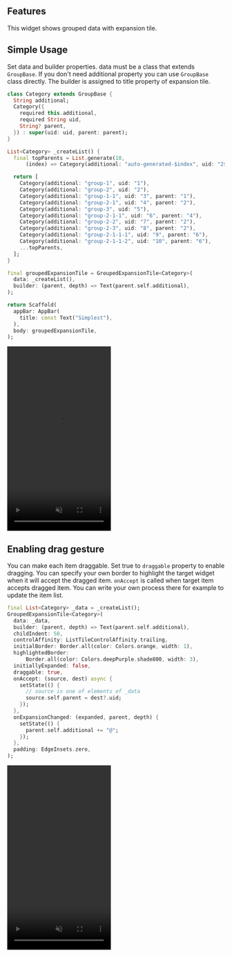 ## Features

This widget shows grouped data with expansion tile.

## Simple Usage

Set data and builder properties. data must be a class that extends `GroupBase`. If you don't need additional property you can use `GroupBase` class directly. The builder is assigned to title property of expansion tile.

```dart
class Category extends GroupBase {
  String additional;
  Category({
    required this.additional,
    required String uid,
    String? parent,
  }) : super(uid: uid, parent: parent);
}

List<Category> _createList() {
  final topParents = List.generate(10,
      (index) => Category(additional: "auto-generated-$index", uid: "2$index"));

  return [
    Category(additional: "group-1", uid: "1"),
    Category(additional: "group-2", uid: "2"),
    Category(additional: "group-1-1", uid: "3", parent: "1"),
    Category(additional: "group-2-1", uid: "4", parent: "2"),
    Category(additional: "group-3", uid: "5"),
    Category(additional: "group-2-1-1", uid: "6", parent: "4"),
    Category(additional: "group-2-2", uid: "7", parent: "2"),
    Category(additional: "group-2-3", uid: "8", parent: "2"),
    Category(additional: "group-2-1-1-1", uid: "9", parent: "6"),
    Category(additional: "group-2-1-1-2", uid: "10", parent: "6"),
    ...topParents,
  ];
}

final groupedExpansionTile = GroupedExpansionTile<Category>(
  data: _createList(),
  builder: (parent, depth) => Text(parent.self.additional),
);

return Scaffold(
  appBar: AppBar(
    title: const Text("Simplest"),
  ),
  body: groupedExpansionTile,
);
```

<video autoplay="" controls="" loop="" muted="" preload="auto" src="https://user-images.githubusercontent.com/39804422/133917379-fc9e0edc-03d6-4941-b7ad-428f7cf64166.mp4" width="240" height="426" ></video>

## Enabling drag gesture

You can make each item draggable. Set true to `draggable` property to enable dragging. You can specify your own border to highlight the target widget when it will accept the dragged item. `onAccept` is called when target item accepts dragged item. You can write your own process there for example to update the item list.

```dart
final List<Category> _data = _createList();
GroupedExpansionTile<Category>(
  data: _data,
  builder: (parent, depth) => Text(parent.self.additional),
  childIndent: 50,
  controlAffinity: ListTileControlAffinity.trailing,
  initialBorder: Border.all(color: Colors.orange, width: 1),
  highlightedBorder:
      Border.all(color: Colors.deepPurple.shade800, width: 3),
  initiallyExpanded: false,
  draggable: true,
  onAccept: (source, dest) async {
    setState(() {
      // source is one of elements of _data
      source.self.parent = dest?.uid;
    });
  },
  onExpansionChanged: (expanded, parent, depth) {
    setState(() {
      parent.self.additional += "@";
    });
  },
  padding: EdgeInsets.zero,
);
```

<video autoplay="" controls="" loop="" muted="" preload="auto" src="https://user-images.githubusercontent.com/39804422/133917377-4e74d53b-3f17-4cc7-8443-2e7d2f9fdef4.mp4" width="240" height="426" > </video>
